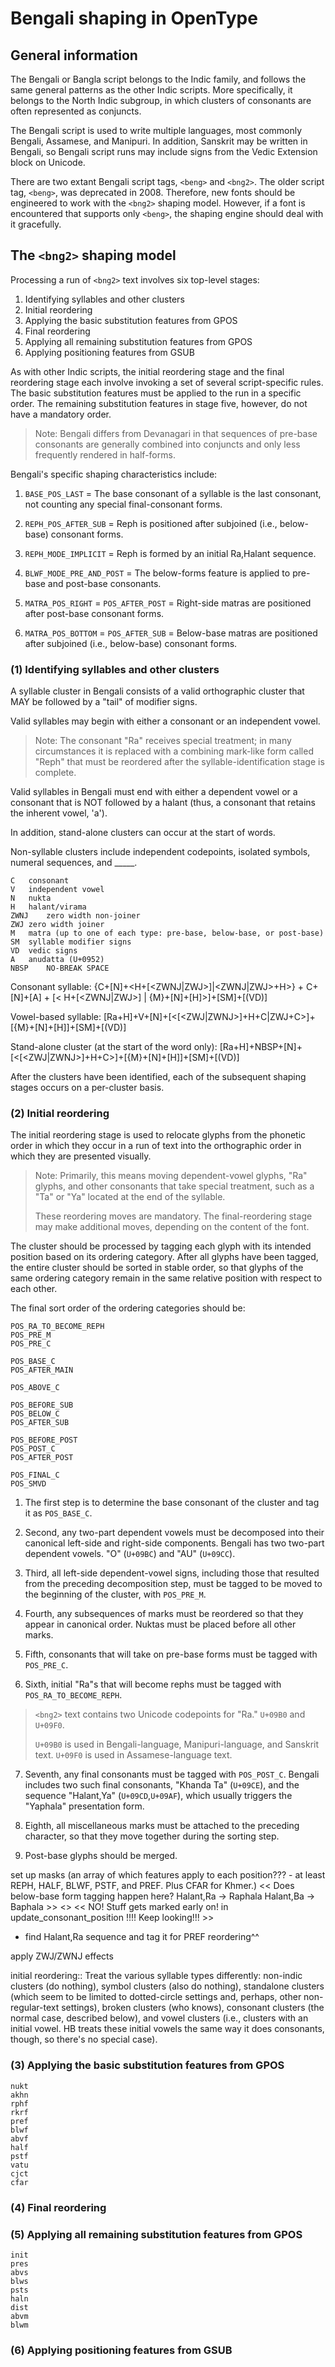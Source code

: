 # Bengali shaping in OpenType #

## General information ##

The Bengali or Bangla script belongs to the Indic family, and follows
the same general patterns as the other Indic scripts. More
specifically, it belongs to the North Indic subgroup, in which
clusters of consonants are often represented as conjuncts.

The Bengali script is used to write multiple languages, most commonly
Bengali, Assamese, and Manipuri. In addition, Sanskrit may be written
in Bengali, so Bengali script runs may include signs from the Vedic
Extension block on Unicode. 

There are two extant Bengali script tags, `<beng>` and `<bng2>`. The older
script tag, `<beng>`, was deprecated in 2008.  Therefore, new fonts
should be engineered to work with the `<bng2>` shaping model. However,
if a font is encountered that supports only `<beng>`, the shaping engine
should deal with it gracefully.

## The `<bng2>` shaping model ##

Processing a run of `<bng2>` text involves six top-level stages:

1. Identifying syllables and other clusters
2. Initial reordering
3. Applying the basic substitution features from GPOS
4. Final reordering
5. Applying all remaining substitution features from GPOS
6. Applying positioning features from GSUB


As with other Indic scripts, the initial reordering stage and the
final reordering stage each involve invoking a set of several
script-specific rules. The basic substitution features must be applied
to the run in a specific order. The remaining substitution features in
stage five, however, do not have a mandatory order.

> Note: Bengali differs from Devanagari in that sequences of pre-base consonants
> are generally combined into conjuncts and only less frequently
> rendered in half-forms.

Bengali's specific shaping characteristics include:

1. `BASE_POS_LAST` = The base consonant of a syllable is the last
consonant, not counting any special final-consonant forms.

2. `REPH_POS_AFTER_SUB` = Reph is positioned after subjoined (i.e.,
   below-base) consonant forms.
3. `REPH_MODE_IMPLICIT` = Reph is formed by an initial Ra,Halant sequence.
4. `BLWF_MODE_PRE_AND_POST` = The below-forms feature is applied to
   pre-base and post-base consonants.
5. `MATRA_POS_RIGHT` = `POS_AFTER_POST` = Right-side matras are
   positioned after post-base consonant forms.
6. `MATRA_POS_BOTTOM` = `POS_AFTER_SUB` = Below-base matras are
   positioned after subjoined (i.e., below-base) consonant forms.


### (1) Identifying syllables and other clusters ###

A syllable cluster in Bengali consists of a valid orthographic cluster
that MAY be followed by a "tail" of modifier signs.

Valid syllables may begin with either a consonant or an independent
vowel. 

> Note: The consonant "Ra" receives special treatment; in many
> circumstances it is replaced with a combining mark-like form called "Reph" that must be
> reordered after the syllable-identification stage is complete.

Valid syllables in Bengali must end with either a dependent vowel or a
consonant that is NOT followed by a halant (thus, a consonant that retains the
inherent vowel, 'a').

In addition, stand-alone clusters can occur at the start of words.

Non-syllable clusters include independent codepoints, isolated
symbols, numeral sequences, and _____.


	C	consonant
	V	independent vowel
	N	nukta
	H	halant/virama
	ZWNJ	zero width non-joiner
	ZWJ	zero width joiner
	M	matra (up to one of each type: pre-base, below-base, or post-base)
	SM	syllable modifier signs
	VD	vedic signs
	A	anudatta (U+0952)
	NBSP	NO-BREAK SPACE

Consonant syllable:
{C+[N]+<H+[<ZWNJ|ZWJ>]|<ZWNJ|ZWJ>+H>} + C+[N]+[A] + [< H+[<ZWNJ|ZWJ>] | {M}+[N]+[H]>]+[SM]+[(VD)]

Vowel-based syllable:
[Ra+H]+V+[N]+[<[<ZWJ|ZWNJ>]+H+C|ZWJ+C>]+[{M}+[N]+[H]]+[SM]+[(VD)]

Stand-alone cluster (at the start of the word only):
[Ra+H]+NBSP+[N]+[<[<ZWJ|ZWNJ>]+H+C>]+[{M}+[N]+[H]]+[SM]+[(VD)]

After the clusters have been identified, each of the subsequent 
shaping stages occurs on a per-cluster basis.

### (2) Initial reordering ###

The initial reordering stage is used to relocate glyphs from the
phonetic order in which they occur in a run of text into the
orthographic order in which they are presented visually.

> Note: Primarily, this means moving dependent-vowel glyphs, "Ra" glyphs, and
> other consonants that take special treatment, such as a "Ta" or "Ya"
> located at the end of the syllable.
>
> These reordering moves are mandatory. The final-reordering stage
> may make additional moves, depending on the content of the font.

The cluster should be processed by tagging each glyph with its
intended position based on its ordering category. After all glyphs
have been tagged, the entire cluster should be sorted in stable order,
so that glyphs of the same ordering category remain in the same
relative position with respect to each other.

The final sort order of the ordering categories should be:


	POS_RA_TO_BECOME_REPH
	POS_PRE_M
	POS_PRE_C

	POS_BASE_C
	POS_AFTER_MAIN

	POS_ABOVE_C

	POS_BEFORE_SUB
	POS_BELOW_C
	POS_AFTER_SUB

	POS_BEFORE_POST
	POS_POST_C
	POS_AFTER_POST

	POS_FINAL_C
	POS_SMVD


1. The first step is to determine the base consonant of the cluster
and tag it as `POS_BASE_C`.

2. Second, any two-part dependent vowels must be decomposed into their
canonical left-side and right-side components. Bengali has two
two-part dependent vowels. "O" (`U+09BC`) and "AU" (`U+09CC`).

3. Third, all left-side dependent-vowel signs, including those that
resulted from the preceding decomposition step, must be tagged to be  moved to the beginning of the
cluster, with `POS_PRE_M`.

4. Fourth, any subsequences of marks must be reordered so that they appear in canonical
order. Nuktas must be placed before all other marks. 

5. Fifth, consonants that will take on pre-base forms must be tagged
with `POS_PRE_C`.

6. Sixth, initial "Ra"s that will become rephs must be tagged with
`POS_RA_TO_BECOME_REPH`.

> `<bng2>` text contains two Unicode codepoints for "Ra." `U+09B0` and `U+09F0`.
>
> `U+09B0` is used in Bengali-language, Manipuri-language, and Sanskrit text. `U+09F0` is used in
> Assamese-language text.

7. Seventh, any final consonants must be tagged with
`POS_POST_C`. Bengali includes two such final consonants, "Khanda Ta"
(`U+09CE`), and the sequence "Halant,Ya" (`U+09CD`,`U+09AF`), which usually
triggers the "Yaphala" presentation form. 

8. Eighth, all miscellaneous marks must be attached to the
preceding character, so that they move together during the sorting step.

9. Post-base glyphs should be merged.

set up masks (an array of which features apply to each position??? -
   at least REPH, HALF, BLWF, PSTF, and PREF. Plus CFAR for Khmer.)
 << Does below-base form tagging happen here?
  Halant,Ra -> Raphala
  Halant,Ba -> Baphala >>
<<Seems to be that everything is tagged with the masks for BLWF ABVF
PSTF>>
<< NO! Stuff gets marked early on! in update_consonant_position !!!!
Keep looking!!! >>
+ find Halant,Ra sequence and tag it for PREF reordering^^


 apply ZWJ/ZWNJ effects

initial reordering::
Treat the various syllable types differently: non-indic clusters (do
nothing), symbol clusters (also do nothing), standalone clusters
(which seem to be limited to dotted-circle settings and, perhaps,
other non-regular-text settings), broken clusters (who knows),
consonant clusters (the normal case, described below), and vowel
clusters (i.e., clusters with an initial vowel. HB treats these
initial vowels the same way it does consonants, though, so there's no
special case).


### (3) Applying the basic substitution features from GPOS ###

	nukt
	akhn
	rphf
	rkrf
	pref
	blwf
	abvf
	half
	pstf
	vatu
	cjct
	cfar

### (4) Final reordering ###

### (5) Applying all remaining substitution features from GPOS ###

	init
	pres
	abvs
	blws
	psts
	haln
	dist
	abvm
	blwm

### (6) Applying positioning features from GSUB ###
